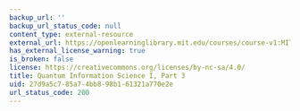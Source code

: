 ```yaml
---
backup_url: ''
backup_url_status_code: null
content_type: external-resource
external_url: https://openlearninglibrary.mit.edu/courses/course-v1:MITx+8.370.3x+1T2018/about
has_external_license_warning: true
is_broken: false
license: https://creativecommons.org/licenses/by-nc-sa/4.0/
title: Quantum Information Science I, Part 3
uid: 27d9a5c7-85a7-4bb8-98b1-61321a770e2e
url_status_code: 200
---
```

